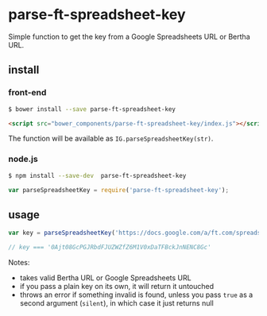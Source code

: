 # parse-ft-spreadsheet-key

Simple function to get the key from a Google Spreadsheets URL or Bertha URL.


## install

### front-end

```sh
$ bower install --save parse-ft-spreadsheet-key
```

```html
<script src="bower_components/parse-ft-spreadsheet-key/index.js"></script>
```

The function will be available as `IG.parseSpreadsheetKey(str)`.


### node.js

```sh
$ npm install --save-dev  parse-ft-spreadsheet-key
```

```js
var parseSpreadsheetKey = require('parse-ft-spreadsheet-key');
```


## usage

```js
var key = parseSpreadsheetKey('https://docs.google.com/a/ft.com/spreadsheet/ccc?key=0Ajt08GcPGJRbdFJUZWZfZ6M1V0xDaTFBckJnNENC8Gc');

// key === '0Ajt08GcPGJRbdFJUZWZfZ6M1V0xDaTFBckJnNENC8Gc'
```

Notes:

* takes valid Bertha URL or Google Spreadsheets URL
* if you pass a plain key on its own, it will return it untouched
* throws an error if something invalid is found, unless you pass `true` as a second argument (`silent`), in which case it just returns null
